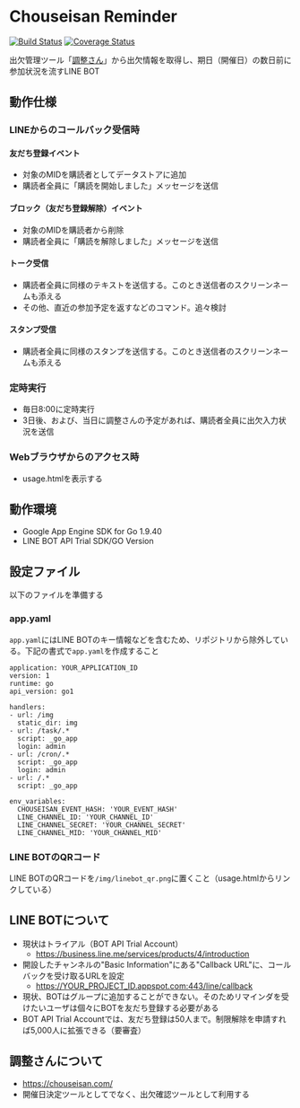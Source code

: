 # Chouseisan Reminder
[![Build Status](https://travis-ci.org/nowsprinting/ChouseisanReminder.svg?branch=master)](https://travis-ci.org/nowsprinting/ChouseisanReminder)
[![Coverage Status](https://coveralls.io/repos/github/nowsprinting/ChouseisanReminder/badge.svg)](https://coveralls.io/github/nowsprinting/ChouseisanReminder)

出欠管理ツール「[調整さん](https://chouseisan.com/)」から出欠情報を取得し、期日（開催日）の数日前に参加状況を流すLINE BOT


## 動作仕様

### LINEからのコールバック受信時

#### 友だち登録イベント

- 対象のMIDを購読者としてデータストアに追加
- 購読者全員に「購読を開始しました」メッセージを送信

#### ブロック（友だち登録解除）イベント

- 対象のMIDを購読者から削除
- 購読者全員に「購読を解除しました」メッセージを送信

#### トーク受信

- 購読者全員に同様のテキストを送信する。このとき送信者のスクリーンネームも添える
- その他、直近の参加予定を返すなどのコマンド。追々検討

#### スタンプ受信

- 購読者全員に同様のスタンプを送信する。このとき送信者のスクリーンネームも添える

### 定時実行

- 毎日8:00に定時実行
- 3日後、および、当日に調整さんの予定があれば、購読者全員に出欠入力状況を送信

### Webブラウザからのアクセス時

- usage.htmlを表示する


## 動作環境

- Google App Engine SDK for Go 1.9.40
- LINE BOT API Trial SDK/GO Version


## 設定ファイル

以下のファイルを準備する

### app.yaml

`app.yaml`にはLINE BOTのキー情報などを含むため、リポジトリから除外している。下記の書式で`app.yaml`を作成すること

	application: YOUR_APPLICATION_ID
	version: 1
	runtime: go
	api_version: go1

	handlers:
	- url: /img
	  static_dir: img
	- url: /task/.*
	  script: _go_app
	  login: admin
	- url: /cron/.*
	  script: _go_app
	  login: admin
	- url: /.*
	  script: _go_app

	env_variables:
	  CHOUSEISAN_EVENT_HASH: 'YOUR_EVENT_HASH'
	  LINE_CHANNEL_ID: 'YOUR_CHANNEL_ID'
	  LINE_CHANNEL_SECRET: 'YOUR_CHANNEL_SECRET'
	  LINE_CHANNEL_MID: 'YOUR_CHANNEL_MID'

### LINE BOTのQRコード

LINE BOTのQRコードを`/img/linebot_qr.png`に置くこと（usage.htmlからリンクしている）


## LINE BOTについて

- 現状はトライアル（BOT API Trial Account）
	- https://business.line.me/services/products/4/introduction
- 開設したチャンネルの"Basic Information"にある"Callback URL"に、コールバックを受け取るURLを設定
	- https://YOUR_PROJECT_ID.appspot.com:443/line/callback
- 現状、BOTはグループに追加することができない。そのためリマインダを受けたいユーザは個々にBOTを友だち登録する必要がある
- BOT API Trial Accountでは、友だち登録は50人まで。制限解除を申請すれば5,000人に拡張できる（要審査）


## 調整さんについて

- https://chouseisan.com/
- 開催日決定ツールとしてでなく、出欠確認ツールとして利用する
